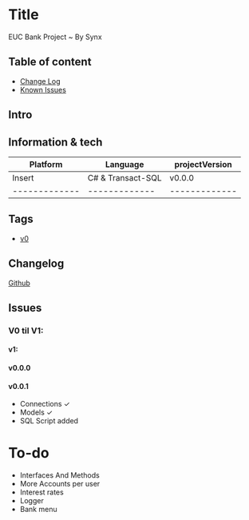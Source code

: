 ﻿# Title

EUC Bank Project
~ By Synx

## Table of content
* [Change Log](##Changelog)
* [Known Issues](##Issues)

## Intro


## Information & tech

| Platform      |    Language   | projectVersion| 
| ------------- | ------------- | ------------- |
|    Insert    |    C# & Transact-SQL |       v0.0.0     |
| ------------- | ------------- | ------------- |

## Tags
* [v0](https://github.com/user/Project/releases/tag/V0)

## Changelog
[Github](https://github.com/SynxEU/BankProjectOOP/commits/master/)

## Issues

### V0 til V1:

#### v1:

#### v0.0.0

#### v0.0.1
* Connections ✓
* Models ✓
* SQL Script added

# To-do

* Interfaces And Methods
* More Accounts per user
* Interest rates
* Logger
* Bank menu

